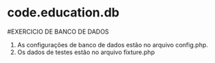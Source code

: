 # code.education.db

#EXERCICIO DE BANCO DE DADOS
1. As configurações de banco de dados estão no arquivo config.php.
2. Os dados de testes estão no arquivo fixture.php
